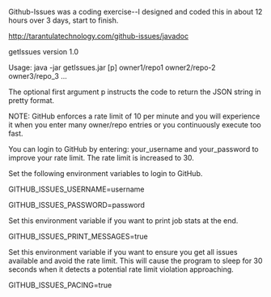 Github-Issues was a coding exercise--I designed and coded this in about 12 hours over 3 days, start to finish.



http://tarantulatechnology.com/github-issues/javadoc


getIssues version 1.0

Usage: java -jar getIssues.jar [p] owner1/repo1 owner2/repo-2 owner3/repo_3 ...

The optional first argument p instructs the code to return the JSON string in pretty format.

NOTE: GitHub enforces a rate limit of 10 per minute and you will experience it when you enter
many owner/repo entries or you continuously execute too fast.

You can login to GitHub by entering: your_username and your_password
to improve your rate limit. The rate limit is increased to 30.

Set the following environment variables to login to GitHub.

GITHUB_ISSUES_USERNAME=username

GITHUB_ISSUES_PASSWORD=password

Set this environment variable if you want to print job stats at the end.

GITHUB_ISSUES_PRINT_MESSAGES=true

Set this environment variable if you want to ensure you get all
issues available and avoid the rate limit. This will cause the program to sleep for 30 seconds when it
detects a potential rate limit violation approaching.

GITHUB_ISSUES_PACING=true

